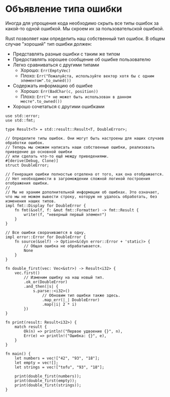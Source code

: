 # Объявление типа ошибки

Иногда для упрощения кода необходимо скрыть все типы ошибок за какой-то одной ошибкой. Мы скроем их за пользовательской ошибкой.

Rust позволяет нам определить наш собственный тип ошибок. 
В общем случае "хороший" тип ошибки должен:

- Представлять разные ошибки с таким же типом
- Предоставлять хорошее сообщение об ошибке пользователю
- Легко сравниваться с другими типами
    - Хорошо: `Err(EmptyVec)`
    - Плохо: `Err("Пожалуйста, используйте вектор хотя бы с одним элементом".to_owned())`
- Содержать информацию об ошибке
    - Хорошо: `Err(BadChar(c, position))`
    - Плохо: `Err("+ не может быть использован в данном месте".to_owned())`
- Хорошо сочетаться с другими ошибками

```rust,editable
use std::error;
use std::fmt;

type Result<T> = std::result::Result<T, DoubleError>;

// Определите типы ошибок. Они могут быть настроены для наших случаев обработки ошибок.
// Теперь мы сможем написать наши собственные ошибки, реализовать приведение до основной ошибки
// или сделать что-то ещё между приведениями.
#[derive(Debug, Clone)]
struct DoubleError;

// Генерация ошибки полностью отделена от того, как она отображается.
// Нет необходимости в загромождении сложной логикой построения отображения ошибки.
//
// Мы не храним дополнительной информации об ошибках. Это означает, что мы не можем вывести строку, которую не удалось обработать, без изменения наших типов.
impl fmt::Display for DoubleError {
    fn fmt(&self, f: &mut fmt::Formatter) -> fmt::Result {
        write!(f, "неверный первый элемент")
    }
}

// Все ошибки сворачиваются в одну.
impl error::Error for DoubleError {
    fn source(&self) -> Option<&(dyn error::Error + 'static)> {
        // Общая ошибка не обрабатывается.
        None
    }
}

fn double_first(vec: Vec<&str>) -> Result<i32> {
    vec.first()
        // Изменим ошибку на наш новый тип.
        .ok_or(DoubleError)
        .and_then(|s| {
            s.parse::<i32>()
                // Обновим тип ошибки также здесь.
                .map_err(|_| DoubleError)
                .map(|i| 2 * i)
        })
}

fn print(result: Result<i32>) {
    match result {
        Ok(n) => println!("Первое удвоение {}", n),
        Err(e) => println!("Ошибка: {}", e),
    }
}

fn main() {
    let numbers = vec!["42", "93", "18"];
    let empty = vec![];
    let strings = vec!["tofu", "93", "18"];

    print(double_first(numbers));
    print(double_first(empty));
    print(double_first(strings));
}
```
